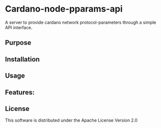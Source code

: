 # Cardano-node-pparams-api

A server to provide cardano network protocol-parameters through a simple API
interface.

## Purpose

## Installation

## Usage

## Features:

## License

This software is distributed under the Apache License Version 2.0
